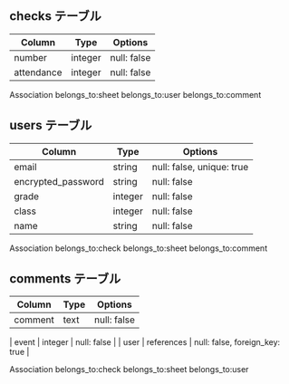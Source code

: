 ## checks テーブル
| Column             | Type    | Options     |
| ------------------ | ------- | ----------- |
| number             | integer | null: false |
| attendance         | integer | null: false |

Association
  belongs_to:sheet
  belongs_to:user
  belongs_to:comment


## users テーブル
| Column              | Type      | Options     |
| ------------------- | --------- | ----------- |
| email               | string    | null: false, unique: true |
| encrypted_password  | string    | null: false |
| grade               | integer   | null: false |
| class               | integer   | null: false |
| name                | string    | null: false |

Association
  belongs_to:check
  belongs_to:sheet
  belongs_to:comment

## comments テーブル
| Column    | Type       | Options     |
| --------- | ---------- | ----------- |
| comment   | text       | null: false |

| event     | integer    | null: false |
| user      | references | null: false, foreign_key: true |

Association
  belongs_to:check
  belongs_to:sheet
  belongs_to:user